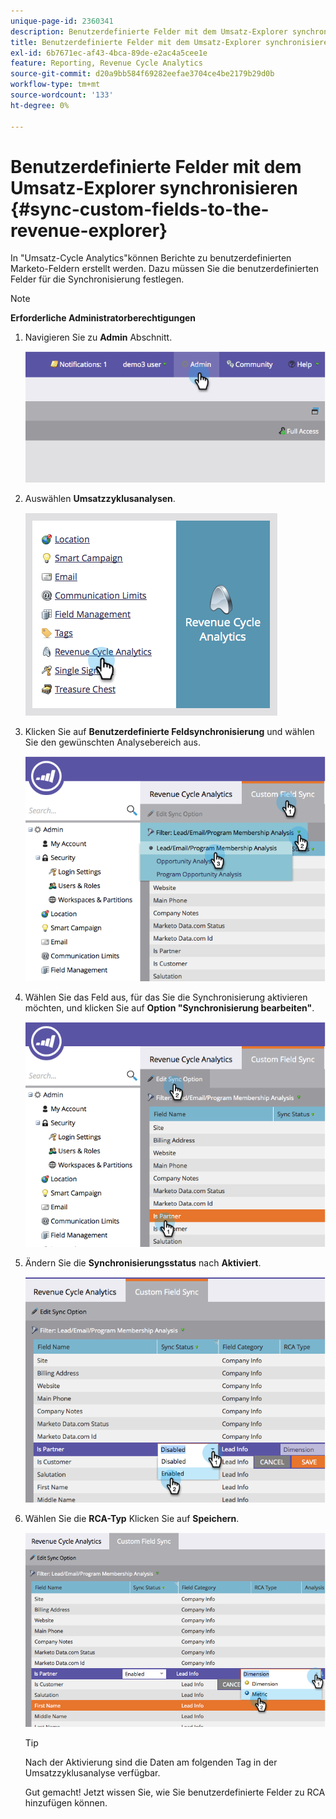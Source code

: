 ```yaml
---
unique-page-id: 2360341
description: Benutzerdefinierte Felder mit dem Umsatz-Explorer synchronisieren - Marketo-Dokumente - Produktdokumentation
title: Benutzerdefinierte Felder mit dem Umsatz-Explorer synchronisieren
exl-id: 6b7671ec-af43-4bca-89de-e2ac4a5cee1e
feature: Reporting, Revenue Cycle Analytics
source-git-commit: d20a9bb584f69282eefae3704ce4be2179b29d0b
workflow-type: tm+mt
source-wordcount: '133'
ht-degree: 0%

---
```


# Benutzerdefinierte Felder mit dem Umsatz-Explorer synchronisieren {#sync-custom-fields-to-the-revenue-explorer}

In &quot;Umsatz-Cycle Analytics&quot;können Berichte zu benutzerdefinierten Marketo-Feldern erstellt werden. Dazu müssen Sie die benutzerdefinierten Felder für die Synchronisierung festlegen.

>[!NOTE]
>
>**Erforderliche Administratorberechtigungen**

1. Navigieren Sie zu **Admin** Abschnitt.

   ![](assets/image2014-9-19-9-3a51-3a11.png)

1. Auswählen **Umsatzzyklusanalysen**.

   ![](assets/image2014-9-19-9-3a51-3a19.png)

1. Klicken Sie auf **Benutzerdefinierte Feldsynchronisierung** und wählen Sie den gewünschten Analysebereich aus.

   ![](assets/image2014-9-19-9-3a51-3a26.png)

1. Wählen Sie das Feld aus, für das Sie die Synchronisierung aktivieren möchten, und klicken Sie auf **Option &quot;Synchronisierung bearbeiten&quot;**.

   ![](assets/image2014-9-19-9-3a51-3a36.png)

1. Ändern Sie die **Synchronisierungsstatus** nach **Aktiviert**.

   ![](assets/image2014-9-19-9-3a51-3a45.png)

1. Wählen Sie die **RCA-Typ** Klicken Sie auf **Speichern**.

   ![](assets/image2014-9-19-9-3a51-3a52.png)

   >[!TIP]
   >
   >Nach der Aktivierung sind die Daten am folgenden Tag in der Umsatzzyklusanalyse verfügbar.

   Gut gemacht! Jetzt wissen Sie, wie Sie benutzerdefinierte Felder zu RCA hinzufügen können.
